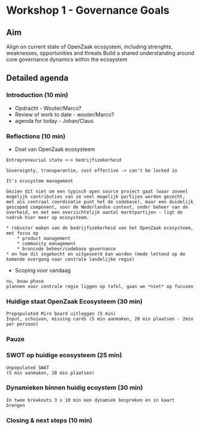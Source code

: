
# Workshop 1 - Governance Goals

## Aim

Align on current state of OpenZaak ecosystem, including strenghts, weaknesses, opportunities and threats
Build a shared understanding around core governance dynamics within the ecosystem

## Detailed agenda

### Introduction (10 min)

* Opdracht - Wouter/Marco?
* Review of work to date - wouter/Marco?
* agenda for today - Johan/Claus

### Reflections (10 min)

* Doel van OpenZaak ecosysteem

```
Entrepreneurial state <-> bedrijfszekerheid

Sovereignty, transparantie, cost effective -> can't be locked in

It's ecosystem management 

Gezien dit niet om een typisch open source project gaat (waar zoveel mogelijk contributies van zo veel mogelijk partijen worden gezocht, met als centraal coordinatie punt het de codebase), maar een duidelijk gescoped component, voor de Nederlandse context, onder beheer van de overheid, en met een overzichtelijk aantal marktpartijen - ligt de nadruk hier meer op ecosysteem. 

* robuster maken van de bedrijfszekerheid van het OpenZaak ecosysteem, met focus op
    * product management
    * community management
    * broncode beheer/codebase governance
* en hoe dit ingekocht en uitgevoerd kan worden (mede lettend op de komende overgang naar centrale landelijke regie)
```

* Scoping voor vandaag

```
nu, bouw phase
plannen voor centrale regie liggen op tafel, gaan we *niet* op focusen
```

### Huidige staat OpenZaak Ecosysteem (30 min)

```
Prepopulated Miro board uitleggen (5 min)
Input, schuiven, missing cards (5 min aanmaken, 20 min plaatsen - 2min per persoon)
```

### Pauze

### SWOT op huidige ecosysteem (25 min)

```
Unpopulated SWAT 
(5 min aanmaken, 20 min plaatsen)
```

### Dynamieken binnen huidig ecoystem (30 min)

```
In twee breakouts 3 x 10 min een dynamiek bespreken en in kaart brengen 
```


### Closing & next steps (10 min)



